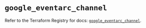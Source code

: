 # `google_eventarc_channel`

Refer to the Terraform Registry for docs: [`google_eventarc_channel`](https://registry.terraform.io/providers/hashicorp/google/6.39.0/docs/resources/eventarc_channel).
